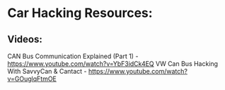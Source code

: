 # Car Hacking Resources:

## Videos:

CAN Bus Communication Explained (Part 1) - https://www.youtube.com/watch?v=YbF3idCk4EQ
VW Can Bus Hacking With SavvyCan & Cantact - https://www.youtube.com/watch?v=GOuglqFtmOE

